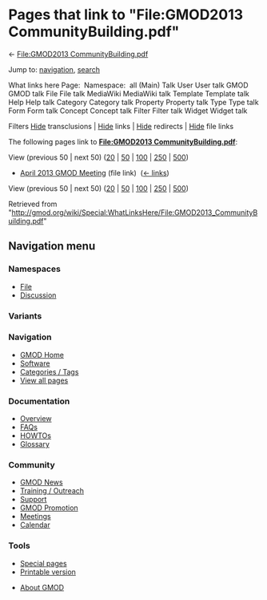<div id="mw-page-base" class="noprint">

</div>

<div id="mw-head-base" class="noprint">

</div>

<div id="content" class="mw-body" role="main">

<span id="top"></span>

<div id="mw-js-message" style="display:none;">

</div>



# <span dir="auto">Pages that link to "File:GMOD2013 CommunityBuilding.pdf"</span>

<div id="bodyContent">

<div id="contentSub">

← [File:GMOD2013
CommunityBuilding.pdf](/wiki/File:GMOD2013_CommunityBuilding.pdf "File:GMOD2013 CommunityBuilding.pdf")

</div>

<div id="jump-to-nav" class="mw-jump">

Jump to: [navigation](#mw-navigation), [search](#p-search)

</div>

<div id="mw-content-text">

What links here Page:  Namespace:  all (Main) Talk User User talk GMOD
GMOD talk File File talk MediaWiki MediaWiki talk Template Template talk
Help Help talk Category Category talk Property Property talk Type Type
talk Form Form talk Concept Concept talk Filter Filter talk Widget
Widget talk

Filters
[Hide](/mediawiki/index.php?title=Special:WhatLinksHere/File:GMOD2013_CommunityBuilding.pdf&hidetrans=1 "Special:WhatLinksHere/File:GMOD2013 CommunityBuilding.pdf")
transclusions \|
[Hide](/mediawiki/index.php?title=Special:WhatLinksHere/File:GMOD2013_CommunityBuilding.pdf&hidelinks=1 "Special:WhatLinksHere/File:GMOD2013 CommunityBuilding.pdf")
links \|
[Hide](/mediawiki/index.php?title=Special:WhatLinksHere/File:GMOD2013_CommunityBuilding.pdf&hideredirs=1 "Special:WhatLinksHere/File:GMOD2013 CommunityBuilding.pdf")
redirects \|
[Hide](/mediawiki/index.php?title=Special:WhatLinksHere/File:GMOD2013_CommunityBuilding.pdf&hideimages=1 "Special:WhatLinksHere/File:GMOD2013 CommunityBuilding.pdf")
file links

The following pages link to **[File:GMOD2013
CommunityBuilding.pdf](/wiki/File:GMOD2013_CommunityBuilding.pdf "File:GMOD2013 CommunityBuilding.pdf")**:

View (previous 50 \| next 50)
([20](/mediawiki/index.php?title=Special:WhatLinksHere/File:GMOD2013_CommunityBuilding.pdf&limit=20 "Special:WhatLinksHere/File:GMOD2013 CommunityBuilding.pdf")
\|
[50](/mediawiki/index.php?title=Special:WhatLinksHere/File:GMOD2013_CommunityBuilding.pdf&limit=50 "Special:WhatLinksHere/File:GMOD2013 CommunityBuilding.pdf")
\|
[100](/mediawiki/index.php?title=Special:WhatLinksHere/File:GMOD2013_CommunityBuilding.pdf&limit=100 "Special:WhatLinksHere/File:GMOD2013 CommunityBuilding.pdf")
\|
[250](/mediawiki/index.php?title=Special:WhatLinksHere/File:GMOD2013_CommunityBuilding.pdf&limit=250 "Special:WhatLinksHere/File:GMOD2013 CommunityBuilding.pdf")
\|
[500](/mediawiki/index.php?title=Special:WhatLinksHere/File:GMOD2013_CommunityBuilding.pdf&limit=500 "Special:WhatLinksHere/File:GMOD2013 CommunityBuilding.pdf"))

- [April 2013 GMOD
  Meeting](/wiki/April_2013_GMOD_Meeting "April 2013 GMOD Meeting")
  (file link) ‎ <span class="mw-whatlinkshere-tools">([←
  links](/mediawiki/index.php?title=Special:WhatLinksHere&target=April+2013+GMOD+Meeting "Special:WhatLinksHere"))</span>

View (previous 50 \| next 50)
([20](/mediawiki/index.php?title=Special:WhatLinksHere/File:GMOD2013_CommunityBuilding.pdf&limit=20 "Special:WhatLinksHere/File:GMOD2013 CommunityBuilding.pdf")
\|
[50](/mediawiki/index.php?title=Special:WhatLinksHere/File:GMOD2013_CommunityBuilding.pdf&limit=50 "Special:WhatLinksHere/File:GMOD2013 CommunityBuilding.pdf")
\|
[100](/mediawiki/index.php?title=Special:WhatLinksHere/File:GMOD2013_CommunityBuilding.pdf&limit=100 "Special:WhatLinksHere/File:GMOD2013 CommunityBuilding.pdf")
\|
[250](/mediawiki/index.php?title=Special:WhatLinksHere/File:GMOD2013_CommunityBuilding.pdf&limit=250 "Special:WhatLinksHere/File:GMOD2013 CommunityBuilding.pdf")
\|
[500](/mediawiki/index.php?title=Special:WhatLinksHere/File:GMOD2013_CommunityBuilding.pdf&limit=500 "Special:WhatLinksHere/File:GMOD2013 CommunityBuilding.pdf"))

</div>

<div class="printfooter">

Retrieved from
"<http://gmod.org/wiki/Special:WhatLinksHere/File:GMOD2013_CommunityBuilding.pdf>"

</div>

<div id="catlinks" class="catlinks catlinks-allhidden">

</div>

<div class="visualClear">

</div>

</div>

</div>

<div id="mw-navigation">

## Navigation menu

<div id="mw-head">



<div id="left-navigation">

<div id="p-namespaces" class="vectorTabs" role="navigation"
aria-labelledby="p-namespaces-label">

### Namespaces

- <span id="ca-nstab-image"><a href="/wiki/File:GMOD2013_CommunityBuilding.pdf" accesskey="c"
  title="View the file page [c]">File</a></span>
- <span id="ca-talk"><a
  href="/mediawiki/index.php?title=File_talk:GMOD2013_CommunityBuilding.pdf&amp;action=edit&amp;redlink=1"
  accesskey="t"
  title="Discussion about the content page [t]">Discussion</a></span>

</div>

<div id="p-variants" class="vectorMenu emptyPortlet" role="navigation"
aria-labelledby="p-variants-label">

### 

### Variants[](#)

<div class="menu">

</div>

</div>

</div>





</div>

</div>

</div>

<div id="mw-panel">

<div id="p-logo" role="banner">

<a href="/wiki/Main_Page"
style="background-image: url(http://gmod.org/images/GMOD-cogs.png);"
title="Visit the main page"></a>

</div>

<div id="p-Navigation" class="portal" role="navigation"
aria-labelledby="p-Navigation-label">

### Navigation

<div class="body">

- <span id="n-GMOD-Home">[GMOD Home](/wiki/Main_Page)</span>
- <span id="n-Software">[Software](/wiki/GMOD_Components)</span>
- <span id="n-Categories-.2F-Tags">[Categories /
  Tags](/wiki/Categories)</span>
- <span id="n-View-all-pages">[View all
  pages](/wiki/Special:AllPages)</span>

</div>

</div>

<div id="p-Documentation" class="portal" role="navigation"
aria-labelledby="p-Documentation-label">

### Documentation

<div class="body">

- <span id="n-Overview">[Overview](/wiki/Overview)</span>
- <span id="n-FAQs">[FAQs](/wiki/Category:FAQ)</span>
- <span id="n-HOWTOs">[HOWTOs](/wiki/Category:HOWTO)</span>
- <span id="n-Glossary">[Glossary](/wiki/Glossary)</span>

</div>

</div>

<div id="p-Community" class="portal" role="navigation"
aria-labelledby="p-Community-label">

### Community

<div class="body">

- <span id="n-GMOD-News">[GMOD News](/wiki/GMOD_News)</span>
- <span id="n-Training-.2F-Outreach">[Training /
  Outreach](/wiki/Training_and_Outreach)</span>
- <span id="n-Support">[Support](/wiki/Support)</span>
- <span id="n-GMOD-Promotion">[GMOD
  Promotion](/wiki/GMOD_Promotion)</span>
- <span id="n-Meetings">[Meetings](/wiki/Meetings)</span>
- <span id="n-Calendar">[Calendar](/wiki/Calendar)</span>

</div>

</div>

<div id="p-tb" class="portal" role="navigation"
aria-labelledby="p-tb-label">

### Tools

<div class="body">

- <span id="t-specialpages"><a href="/wiki/Special:SpecialPages" accesskey="q"
  title="A list of all special pages [q]">Special pages</a></span>
- <span id="t-print"><a
  href="/mediawiki/index.php?title=Special:WhatLinksHere/File:GMOD2013_CommunityBuilding.pdf&amp;printable=yes"
  rel="alternate" accesskey="p"
  title="Printable version of this page [p]">Printable version</a></span>

</div>

</div>

</div>

</div>

<div id="footer" role="contentinfo">

- <span id="footer-places-about">[About
  GMOD](/wiki/GMOD:About "GMOD:About")</span>

<!-- -->






</div>
